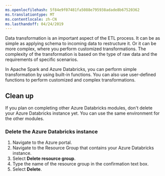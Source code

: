 ```yaml
---
ms.openlocfilehash: 5f84e9f07481fa5088e795938adade8b67520362
ms.translationtype: MT
ms.contentlocale: zh-CN
ms.lasthandoff: 04/24/2019
---
```

Data transformation is an important aspect of the ETL process. It can be as simple as applying schema to incoming data to restructure it. Or it can be more complex, where you perform customized transformations. The complexity of the transformation is based on the type of raw data and the requirements of specific scenarios. 

In Apache Spark and Azure Databricks, you can perform simple transformation by using built-in functions. You can also use user-defined functions to perform customized and complex transformations.

## <a name="clean-up"></a>Clean up

If you plan on completing other Azure Databricks modules, don't delete your Azure Databricks instance yet. You can use the same environment for the other modules.

### <a name="delete-the-azure-databricks-instance"></a>Delete the Azure Databricks instance

1. Navigate to the Azure portal.
2. Navigate to the Resource Group that contains your Azure Databricks instance.
3. Select **Delete resource group**.
4. Type the name of the resource group in the confirmation text box.
5. Select **Delete**.